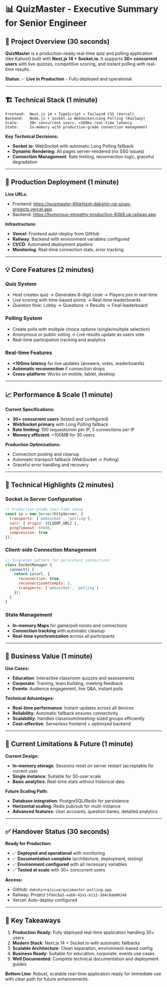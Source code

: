# 📊 QuizMaster - Executive Summary for Senior Engineer

## 🎯 **Project Overview** (30 seconds)
**QuizMaster** is a production-ready real-time quiz and polling application (like Kahoot) built with **Next.js 14 + Socket.io**. It supports **30+ concurrent users** with live quizzes, competitive scoring, and instant polling with real-time results.

**Status**: ✅ **Live in Production** - Fully deployed and operational

---

## 🏗️ **Technical Stack** (1 minute)

```
Frontend:  Next.js 14 + TypeScript + Tailwind CSS (Vercel)
Backend:   Node.js + Socket.io WebSocket/Long Polling (Railway)  
Scale:     30+ concurrent users, <100ms real-time latency
State:     In-memory with production-grade connection management
```

**Key Technical Decisions:**
- **Socket.io**: WebSocket with automatic Long Polling fallback
- **Dynamic Rendering**: All pages server-rendered (no SSG issues)
- **Connection Management**: Rate limiting, reconnection logic, graceful degradation

---

## 🚀 **Production Deployment** (1 minute)

**Live URLs:**
- Frontend: https://quizmaster-6fskhlzqt-dakshin-raj-sivas-projects.vercel.app
- Backend: https://humorous-empathy-production-83b6.up.railway.app

**Infrastructure:**
- **Vercel**: Frontend auto-deploy from GitHub
- **Railway**: Backend with environment variables configured
- **CI/CD**: Automated deployment pipeline
- **Monitoring**: Real-time connection stats, error tracking

---

## 💡 **Core Features** (2 minutes)

### **Quiz System**
- Host creates quiz → Generates 6-digit code → Players join in real-time
- Live scoring with time-based points → Real-time leaderboards
- Question flow: Lobby → Questions → Results → Final leaderboard

### **Polling System**  
- Create polls with multiple choice options (single/multiple selection)
- Anonymous or public voting → Live results update as users vote
- Real-time participation tracking and analytics

### **Real-time Features**
- **<100ms latency** for live updates (answers, votes, leaderboards)
- **Automatic reconnection** if connection drops
- **Cross-platform**: Works on mobile, tablet, desktop

---

## 📈 **Performance & Scale** (1 minute)

**Current Specifications:**
- **30+ concurrent users** (tested and configured)
- **WebSocket primary** with Long Polling fallback
- **Rate limiting**: 100 requests/min per IP, 5 connections per IP
- **Memory efficient**: <100MB for 30 users

**Production Optimizations:**
- Connection pooling and cleanup
- Automatic transport fallback (WebSocket → Polling)
- Graceful error handling and recovery

---

## 🔧 **Technical Highlights** (2 minutes)

### **Socket.io Server Configuration**
```javascript
// Production-grade real-time setup
const io = new Server(httpServer, {
  transports: ['websocket', 'polling'],
  cors: { origin: [CLIENT_URL] },
  pingTimeout: 60000,
  compression: true
});
```

### **Client-side Connection Management**
```javascript
// Singleton pattern for persistent connections
class SocketManager {
  connect() {
    return io(url, {
      reconnection: true,
      reconnectionAttempts: 5,
      transports: ['websocket', 'polling']
    });
  }
}
```

### **State Management**
- **In-memory Maps** for game/poll rooms and connections
- **Connection tracking** with automatic cleanup
- **Real-time synchronization** across all participants

---

## 🎯 **Business Value** (1 minute)

**Use Cases:**
- **Education**: Interactive classroom quizzes and assessments
- **Corporate**: Training, team building, meeting feedback
- **Events**: Audience engagement, live Q&A, instant polls

**Technical Advantages:**
- **Real-time performance**: Instant updates across all devices
- **Reliability**: Automatic fallback ensures connectivity
- **Scalability**: Handles classroom/meeting-sized groups efficiently
- **Cost-effective**: Serverless frontend + optimized backend

---

## 🚨 **Current Limitations & Future** (1 minute)

**Current Design:**
- **In-memory storage**: Sessions reset on server restart (acceptable for current use)
- **Single instance**: Suitable for 30-user scale
- **Basic analytics**: Real-time stats without historical data

**Future Scaling Path:**
- **Database integration**: PostgreSQL/Redis for persistence
- **Horizontal scaling**: Redis pub/sub for multi-instance
- **Advanced features**: User accounts, question banks, detailed analytics

---

## ✅ **Handover Status** (30 seconds)

**Ready for Production:**
- ✅ **Deployed and operational** with monitoring
- ✅ **Documentation complete** (architecture, deployment, testing)
- ✅ **Environment configured** with all necessary variables
- ✅ **Tested at scale** with 30+ concurrent users

**Access:**
- GitHub: `dakshinrajsiva/quizmaster-polling-app`
- Railway: Project `5f9dc8a5-eab0-42a1-b112-3d4c0ab09249`
- Vercel: Auto-deploy configured

---

## 🎯 **Key Takeaways**

1. **Production Ready**: Fully deployed real-time application handling 30+ users
2. **Modern Stack**: Next.js 14 + Socket.io with automatic fallbacks
3. **Scalable Architecture**: Clean separation, environment-based config
4. **Business Ready**: Suitable for education, corporate, events use cases
5. **Well Documented**: Complete technical documentation and deployment guides

**Bottom Line**: Robust, scalable real-time application ready for immediate use with clear path for future enhancements.
